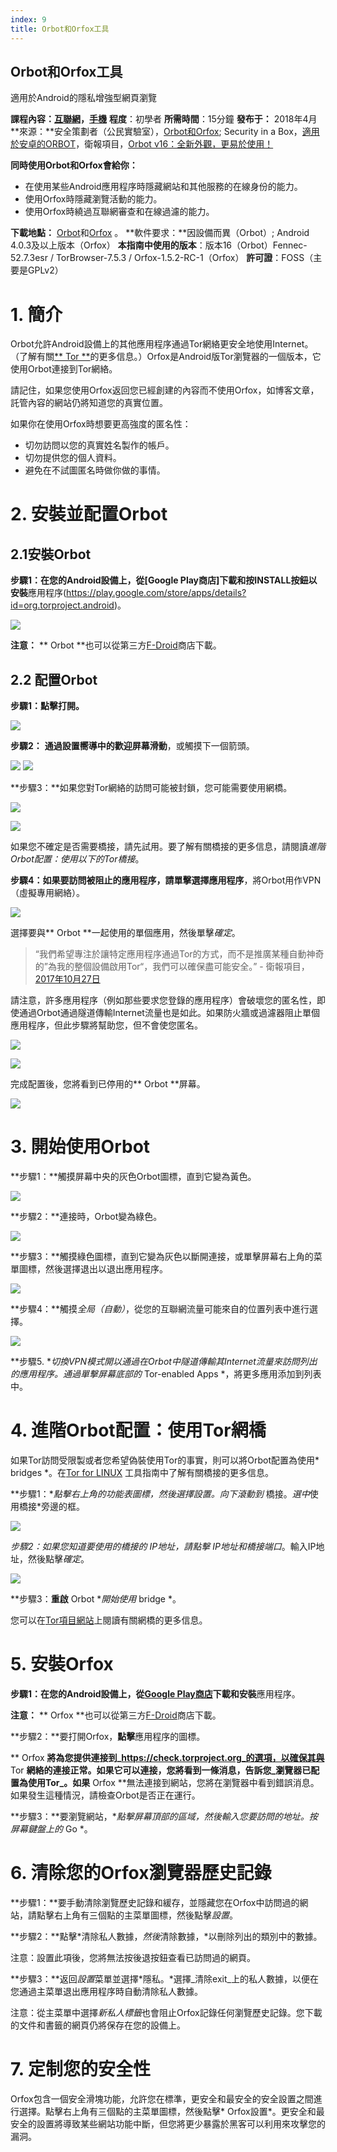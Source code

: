 ```yaml
---
index: 9
title: Orbot和Orfox工具
---
```

Orbot和Orfox工具
---

適用於Android的隱私增強型網頁瀏覽

**課程內容：[互聯網](umbrella://communications/the-internet)，[手機](umbrella://communications/mobile-phones)**
**程度**：初學者
**所需時間**：15分鐘
**發布于：** 2018年4月
**來源：**安全策劃者（公民實驗室），[Orbot和Orfox](https://securityplanner.org/#/tool/orbot-and-orfox); Security in a Box，[適用於安卓的ORBOT](https://securityinabox.org/en/guide/orbot/android/)，衛報項目，[Orbot v16：全新外觀，更易於使用！](https://guardianproject.info/2018/01/05/orbot-v16-a-whole-new-look-and-easier-to-use/)

**同時使用Orbot和Orfox會給你：**
- 在使用某些Android應用程序時隱藏網站和其他服務的在線身份的能力。
- 使用Orfox時隱藏瀏覽活動的能力。
- 使用Orfox時繞過互聯網審查和在線過濾的能力。

**下載地點：** [Orbot](https://play.google.com/store/apps/details?id=org.torproject.android)和[Orfox](https://play.google.com/store/apps/details?id=info.guardianproject.orfox) 。
**軟件要求：**因設備而異（Orbot）; Android 4.0.3及以上版本（Orfox）
**本指南中使用的版本**：版本16（Orbot）Fennec-52.7.3esr / TorBrowser-7.5.3 / Orfox-1.5.2-RC-1（Orfox）
**許可證**：FOSS（主要是GPLv2）


# 1. 簡介

Orbot允許Android設備上的其他應用程序通過Tor網絡更安全地使用Internet。 （了解有關[** Tor **](umbrella://communications/the-internet/advanced)的更多信息。）Orfox是Android版Tor瀏覽器的一個版本，它使用Orbot連接到Tor網絡。

請記住，如果您使用Orfox返回您已經創建的內容而不使用Orfox，如博客文章，託管內容的網站仍將知道您的真實位置。

如果你在使用Orfox時想要更高強度的匿名性：

*   切勿訪問以您的真實姓名製作的帳戶。
*   切勿提供您的個人資料。
*   避免在不試圖匿名時做你做的事情。


# 2. 安裝並配置Orbot


## 2.1安裝Orbot

**步驟1：**在您的Android設備上，**從[Google Play商店]下載**和按INSTALL按鈕以**安裝**應用程序(https://play.google.com/store/apps/details?id=org.torproject.android)。

![](orbot-and-002.png)

**注意：** ** Orbot **也可以從第三方[F-Droid](https://guardianproject.info/fdroid/)商店下載。


## 2.2 配置Orbot

**步驟1：**點擊**打開。**

![](orbot-and-005.png)

**步驟2：** **通過設置嚮導中的歡迎屏幕滑動**，或觸摸下一個箭頭。

![](orbot-and-006.png) ![](orbot-and-007.png)

**步驟3：**如果您對Tor網絡的訪問可能被封鎖，您可能需要使用網橋。

![](orbot-and-009.png)  

![](orbot-and-010.png)

如果您不確定是否需要橋接，請先試用。要了解有關橋接的更多信息，請閱讀*進階Orbot配置：使用以下的Tor橋接*。

**步驟4：**如果要訪問被阻止的應用程序，請單擊**選擇應用程序**，將Orbot用作VPN（虛擬專用網絡）。

![](orbot-and-008.png)

選擇要與** Orbot **一起使用的單個應用，然後單擊*確定*。

>“我們希望專注於讓特定應用程序通過Tor的方式，而不是推廣某種自動神奇的”為我的整個設備啟用Tor“，我們可以確保盡可能安全。” - 衛報項目，[2017年10月27日](https://guardianproject.info/2017/10/27/no-more-root-features-in-orbot-use-orfox-vpn-instead/)

請注意，許多應用程序（例如那些要求您登錄的應用程序）會破壞您的匿名性，即使通過Orbot通過隧道傳輸Internet流量也是如此。如果防火牆或過濾器阻止單個應用程序，但此步驟將幫助您，但不會使您匿名。


![](orbot-and-011.png)

![](orbot-and-012.png)

完成配置後，您將看到已停用的** Orbot **屏幕。

![](orbot-and-013.png)

# 3. 開始使用Orbot

**步驟1：**觸摸屏幕中央的灰色Orbot圖標，直到它變為黃色。

![](orbot-and-014.png) 

**步驟2：**連接時，Orbot變為綠色。

![](orbot-and-015.png) 

**步驟3：**觸摸綠色圖標，直到它變為灰色以斷開連接，或單擊屏幕右上角的菜單圖標，然後選擇退出以退出應用程序。

![](orbot-and-019.png)

**步驟4：**觸摸*全局（自動）*，從您的互聯網流量可能來自的位置列表中進行選擇。

![](orbot-and-022.png)

**步驟5. **切換VPN模式*開*以通過在Orbot中隧道傳輸其Internet流量來訪問列出的應用程序。通過單擊屏幕底部的* Tor-enabled Apps *，將更多應用添加到列表中。


# 4. 進階Orbot配置：使用Tor網橋

如果Tor訪問受限製或者您希望偽裝使用Tor的事實，則可以將Orbot配置為使用* bridges *。在[Tor for LINUX](umbrella://tools/tor/s_tor-for-linux.md) 工具指南中了解有關橋接的更多信息。

**步驟1：**點擊右上角的功能表圖標，然後選擇*設置*。向下滾動到* 橋接。*選中*使用橋接*旁邊的框。

![](orbot-and-025.png)

**步驟2：**如果您知道要使用的*橋接*的* IP地址*，請點擊* IP地址和橋接端口*。輸入IP地址，然後點擊*確定*。

![](/media/orbot-and-026.png)

**步驟3：**重啟** Orbot **開始使用* bridge *。

您可以在[Tor項目網站](https://bridges.torproject.org/)上閱讀有關網橋的更多信息。


# 5. 安裝Orfox

**步驟1：**在您的Android設備上，**從[Google Play商店](https://play.google.com/store/apps/details?id=info.guardianproject.orfox)下載**和**安裝**應用程序。

**注意：** ** Orfox **也可以從第三方[F-Droid](https://guardianproject.info/fdroid/)商店下載。

**步驟2：**要打開Orfox，**點擊**應用程序的圖標。

** Orfox **將為您提供連接到_https://check.torproject.org_的選項，以確保其與** Tor **網絡的連接正常。如果它可以連接，您將看到一條消息，告訴您_瀏覽器已配置為使用Tor_。如果** Orfox **無法連接到網站，您將在瀏覽器中看到錯誤消息。如果發生這種情況，請檢查Orbot是否正在運行。

**步驟3：**要瀏覽網站，**點擊屏幕頂部的區域，然後輸入您要訪問的地址。按屏幕鍵盤上的* Go *。


# 6. 清除您的Orfox瀏覽器歷史記錄

**步驟1：**要手動清除瀏覽歷史記錄和緩存，並隱藏您在Orfox中訪問過的網站，請點擊右上角有三個點的主菜單圖標，然後點擊*設置*。

**步驟2：**點擊*清除私人數據，*然後*清除數據，*以刪除列出的類別中的數據。

注意：設置此項後，您將無法按後退按鈕查看已訪問過的網頁。

**步驟3：**返回*設置*菜單並選擇*隱私。*選擇_清除exit_上的私人數據，以便在您通過主菜單退出應用程序時自動清除私人數據。

注意：從主菜單中選擇*新私人標籤*也會阻止Orfox記錄任何瀏覽歷史記錄。您下載的文件和書籤的網頁仍將保存在您的設備上。

# 7. 定制您的安全性

Orfox包含一個安全滑塊功能，允許您在標準，更安全和最安全的安全設置之間進行選擇。點擊右上角有三個點的主菜單圖標，然後點擊* Orfox設置*。更安全和最安全的設置將導致某些網站功能中斷，但您將更少暴露於黑客可以利用來攻擊您的漏洞。